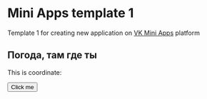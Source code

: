 # Mini Apps template 1

Template 1 for creating new application on [VK Mini Apps](https://vk.com/vkappsdev) 
platform

<h2>Погода, там где ты</h2>

  <p>This is coordinate:</p>
  <p class="coord"></p>
  <p id="demo"></p>
  <button onclick="getLocation()">Click me</button>
  <script>
    var x = document.getElementById("demo");
    function getLocation() {
      console.log("->getLocation");
        if (navigator.geolocation) {
            navigator.geolocation.getCurrentPosition(showPosition);
        } else {
            x.innerHTML = "Geolocation is not supported by this browser.";
        }
    }
    function showPosition(position) {
        x.innerHTML = "Latitude: " + position.coords.latitude + 
        "<br>Longitude: " + position.coords.longitude; 
    }
  </script>
